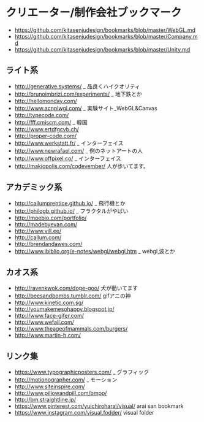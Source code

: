 # クリエーター/制作会社ブックマーク

* https://github.com/kitasenjudesign/bookmarks/blob/master/WebGL.md
* https://github.com/kitasenjudesign/bookmarks/blob/master/Company.md
* https://github.com/kitasenjudesign/bookmarks/blob/master/Unity.md



## ライト系
* http://generative.systems/ _ 品良くハイクオリティ
* http://brunoimbrizi.com/experiments/ _ 地下鉄とか
* http://hellomonday.com/
* http://www.acnplwgl.com/ _ 実験サイト_WebGL&Canvas
* http://typecode.com/
* http://fff.cmiscm.com/ _ 韓国
* http://www.ertdfgcvb.ch/
* http://proper-code.com/
* http://www.werkstatt.fr/ _ インターフェイス
* http://www.newrafael.com/ _ 例のネットアートの人
* http://www.offpixel.co/  _ インターフェイス
* http://makiopolis.com/codevember/ 人が歩いてます。

## アカデミック系
* http://callumprentice.github.io/ _ 飛行機とか
* http://philogb.github.io/ _ フラクタルがやばい
* http://moebio.com/portfolio/
* http://madebyevan.com/
* http://www.vill.ee/
* http://callum.com/
* http://brendandawes.com/
* http://www.ibiblio.org/e-notes/webgl/webgl.htm _ webgl,波とか

## カオス系
* http://ravenkwok.com/doge-goo/ 犬が動いてます  
* http://beesandbombs.tumblr.com/ gifアニの神
* http://www.kinetic.com.sg/
* http://youmakemesohappy.blogspot.jp/
* http://www.face-gifer.com/
* http://www.wefail.com/
* http://www.theageofmammals.com/burgers/
* http://www.martin-h.com/





## リンク集
* https://www.typographicposters.com/ _ グラフィック 
* http://motionographer.com/ _ モーション
* http://www.siteinspire.com/
* http://www.pillowandpill.com/bmpp/
* http://bm.straightline.jp/
* https://www.pinterest.com/yuichiroharai/visual/ arai san bookmark
* https://www.instagram.com/visual.fodder/ visual folder 
